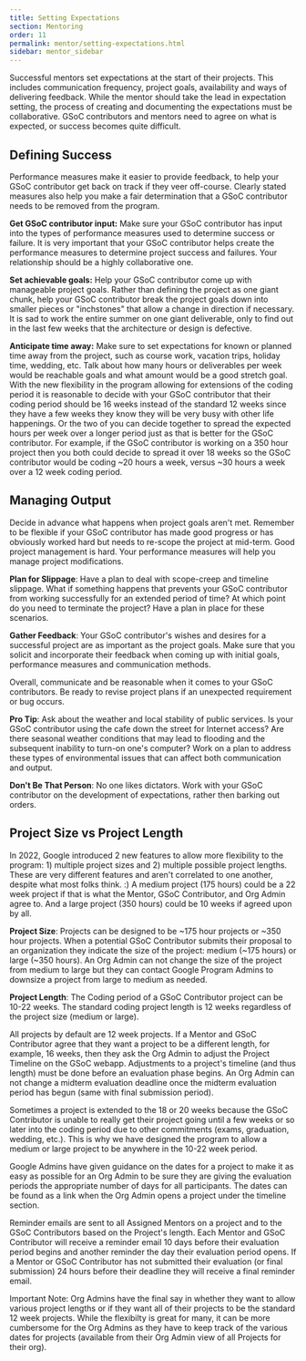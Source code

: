 ```yaml
---
title: Setting Expectations
section: Mentoring
order: 11
permalink: mentor/setting-expectations.html
sidebar: mentor_sidebar
---
```


Successful mentors set expectations at the start of their projects. This includes communication frequency, project goals, availability and ways of delivering feedback. While the mentor should take the lead in expectation setting, the process of creating and documenting the expectations must be collaborative. GSoC contributors and mentors need to agree on what is expected, or success becomes quite difficult.

## Defining Success

Performance measures make it easier to provide feedback, to help your GSoC contributor get back on track if they veer off-course. Clearly stated measures also help you make a fair determination that a GSoC contributor needs to be removed from the program.

**Get GSoC contributor input:** Make sure your GSoC contributor has input into the types of performance measures used to determine success or failure. It is very important that your GSoC contributor helps create the performance measures to determine project success and failures. Your relationship should be a highly collaborative one.

**Set achievable goals:** Help your GSoC contributor come up with manageable project goals. Rather than defining the project as one giant chunk, help your GSoC contributor break the project goals down into smaller pieces or "inchstones" that allow a change in direction if necessary. It is sad to work the entire summer on one giant deliverable, only to find out in the last few weeks that the architecture or design is defective.

**Anticipate time away:** Make sure to set expectations for known or planned time away from the project, such as course work, vacation trips, holiday time, wedding, etc. Talk about how many hours or deliverables per week would be reachable goals and what amount would be a good stretch goal. With the new flexibility in the program allowing for extensions of the coding period it is reasonable to decide with your GSoC contributor that their coding period should be 16 weeks instead of the standard 12 weeks since they have a few weeks they know they will be very busy with other life happenings. Or the two of you can decide together to spread the expected hours per week over a longer period just as that is better for the GSoC contributor. For example, if the GSoC contributor is working on a 350 hour project then you both could decide to spread it over 18 weeks so the GSoC contributor would be coding ~20 hours a week, versus ~30 hours a week over a 12 week coding period.

## Managing Output

Decide in advance what happens when project goals aren't met. Remember to be flexible if your GSoC contributor has made good progress or has obviously worked hard but needs to re-scope the project at mid-term. Good project management is hard. Your performance measures will help you manage project modifications.

**Plan for Slippage**: Have a plan to deal with scope-creep and timeline slippage. What if something happens that prevents your GSoC contributor from working successfully for an extended period of time? At which point do you need to terminate the project? Have a plan in place for these scenarios.

**Gather Feedback**: Your GSoC contributor's wishes and desires for a successful project are as important as the project goals. Make sure that you solicit and incorporate their feedback when coming up with initial goals, performance measures and communication methods.

Overall, communicate and be reasonable when it comes to your GSoC contributors. Be ready to revise project plans if an unexpected requirement or bug occurs.

**Pro Tip**: Ask about the weather and local stability of public services. Is your GSoC contributor using the cafe down the street for Internet access? Are there seasonal weather conditions that may lead to flooding and the subsequent inability to turn-on one's computer? Work on a plan to address these types of environmental issues that can affect both communication and output.

**Don't Be That Person**: No one likes dictators.  Work with your GSoC contributor on the development of expectations, rather then barking out orders.

## Project Size vs Project Length

In 2022, Google introduced 2 new features to allow more flexibility to the program: 1) multiple project sizes and 2) multiple possible project lengths. These are very different features and aren't correlated to one another, despite what most folks think. :) A medium project (175 hours) could be a 22 week project if that is what the Mentor,  GSoC Contributor, and Org Admin agree to. And a large project (350 hours) could be 10 weeks if agreed upon by all.

**Project Size**: Projects can be designed to be ~175 hour projects or ~350 hour projects. When a potential GSoC Contributor submits their proposal to an organization they indicate the size of the project: medium (~175 hours) or large (~350 hours). An Org Admin can not change the size of the project from medium to large but they can contact Google Program Admins to downsize a project from large to medium as needed.

**Project Length**:  The Coding period of a GSoC Contributor project can be 10-22 weeks. The standard coding project length is 12 weeks regardless of the project size (medium or large).

All projects by default are 12 week projects. If a Mentor and GSoC Contributor agree that they want a project to be a different length, for example, 16 weeks, then they ask the Org Admin to adjust the Project Timeline on the GSoC webapp. Adjustments to a project's timeline (and thus length) must be done before an evaluation phase begins. An Org Admin can not change a midterm evaluation deadline once the midterm evaluation period has begun (same with final submission period).

Sometimes a project is extended to the 18 or 20 weeks because the GSoC Contributor is unable to really get their project going until a few weeks or so later into the coding period due to other commitments (exams, graduation, wedding, etc.). This is why we have designed the program to allow a medium or large project to be anywhere in the 10-22 week period.

Google Admins have given guidance on the dates for a project to make it as easy as possible for an Org Admin to be sure they are giving the evaluation periods the appropriate number of days for all participants. The dates can be found as a link when the Org Admin opens a project under the timeline section.

Reminder emails are sent to all Assigned Mentors on a project and to the GSoC Contributors based on the Project's length. Each Mentor and GSoC Contributor will receive a reminder email 10 days before their evaluation period begins and another reminder the day their evaluation period opens. If a Mentor or GSoC Contributor has not submitted their evaluation (or final submission) 24 hours before their deadline they will receive a final reminder email.

Important Note: Org Admins have the final say in whether they want to allow various project lengths or if they want all of their projects to be the standard 12 week projects. While the flexibilty is great for many, it can be more cumbersome for the Org Admins as they have to keep track of the various dates for projects (available from their Org Admin view of all Projects for their org).
